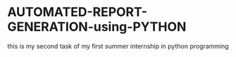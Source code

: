 # AUTOMATED-REPORT-GENERATION-using-PYTHON
this is my second task of my first summer internship in python programming 
